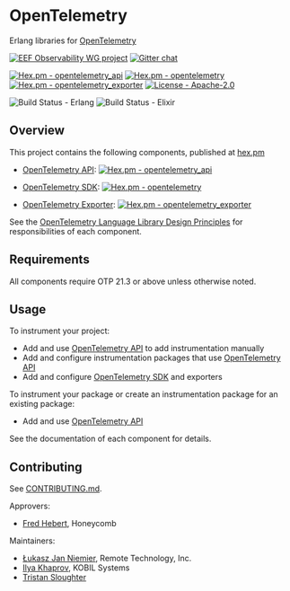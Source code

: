 # OpenTelemetry

Erlang libraries for [OpenTelemetry](https://opentelemetry.io/)

[![EEF Observability WG project](https://img.shields.io/badge/EEF-Observability-black)](https://github.com/erlef/eef-observability-wg)
[![Gitter chat](https://badges.gitter.im/open-telemetry/opentelemetry-erlang.svg)](https://gitter.im/open-telemetry/opentelemetry-erlang)

[![Hex.pm - opentelemetry_api](https://img.shields.io/hexpm/v/opentelemetry_api?label=opentelemetry_api)](https://hex.pm/packages/opentelemetry_api)
[![Hex.pm - opentelemetry](https://img.shields.io/hexpm/v/opentelemetry?label=opentelemetry)](https://hex.pm/packages/opentelemetry)
[![Hex.pm - opentelemetry_exporter](https://img.shields.io/hexpm/v/opentelemetry_exporter?label=opentelemetry_exporter)](https://hex.pm/packages/opentelemetry_exporter)
[![License - Apache-2.0](https://img.shields.io/badge/license-Apache--2.0-informational)](LICENSE)

![Build Status - Erlang](https://github.com/open-telemetry/opentelemetry-erlang/workflows/Erlang/badge.svg)
![Build Status - Elixir](https://github.com/open-telemetry/opentelemetry-erlang/workflows/Elixir/badge.svg)

## Overview

This project contains the following components, published at [hex.pm](https://hex.pm)

- [OpenTelemetry API](apps/opentelemetry_api/): [![Hex.pm - opentelemetry_api](https://img.shields.io/hexpm/v/opentelemetry_api?label=opentelemetry_api)](https://hex.pm/packages/opentelemetry_api)

- [OpenTelemetry SDK](apps/opentelemetry/): [![Hex.pm - opentelemetry](https://img.shields.io/hexpm/v/opentelemetry?label=opentelemetry)](https://hex.pm/packages/opentelemetry)
- [OpenTelemetry Exporter](apps/opentelemetry_exporter/): [![Hex.pm - opentelemetry_exporter](https://img.shields.io/hexpm/v/opentelemetry_exporter?label=opentelemetry_exporter)](https://hex.pm/packages/opentelemetry_exporter)

See the [OpenTelemetry Language Library Design Principles](https://github.com/open-telemetry/opentelemetry-specification/blob/v1.0.1/specification/library-guidelines.md) for responsibilities of each component.

## Requirements

All components require OTP 21.3 or above unless otherwise noted.

## Usage

To instrument your project:

- Add and use [OpenTelemetry API](apps/opentelemetry_api/) to add instrumentation manually
- Add and configure instrumentation packages that use [OpenTelemetry API](apps/opentelemetry_api/)
- Add and configure [OpenTelemetry SDK](apps/opentelemetry/) and exporters

To instrument your package or create an instrumentation package for an existing package:

- Add and use [OpenTelemetry API](apps/opentelemetry_api/)

See the documentation of each component for details.

## Contributing

See [CONTRIBUTING.md](CONTRIBUTING.md).

Approvers:

- [Fred Hebert](https://github.com/ferd), Honeycomb

Maintainers:

- [Łukasz Jan Niemier](https://github.com/hauleth), Remote Technology, Inc.
- [Ilya Khaprov](https://github.com/deadtrickster), KOBIL Systems
- [Tristan Sloughter](https://github.com/tsloughter)
